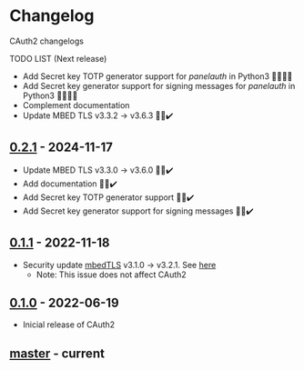 # Changelog
CAuth2 changelogs

TODO LIST (Next release)

- Add Secret key TOTP generator support for _panelauth_ in Python3 🐍⏰🧪👀
- Add Secret key generator support for signing messages for _panelauth_ in Python3 🐍⏰🧪👀
- Complement documentation
- Update MBED TLS v3.3.2 -> v3.6.3 👻😊✔️

## [0.2.1] - 2024-11-17
- Update MBED TLS v3.3.0 -> v3.6.0 👻😊✔️
- Add documentation 👻😊✔️
- Add Secret key TOTP generator support 👻😊✔️
- Add Secret key generator support for signing messages 👻😊✔️

## [0.1.1] - 2022-11-18
- Security update [mbedTLS](https://www.trustedfirmware.org/projects/mbed-tls/) v3.1.0 -> v3.2.1. See [here](https://mbed-tls.readthedocs.io/en/latest/tech-updates/security-advisories/)
  * Note: This issue does not affect CAuth2

## [0.1.0] - 2022-06-19
- Inicial release of CAuth2

## [master] - current

[0.2.1]: https://github.com/devfabiosilva/CAuth2/tree/v0.2.1
[0.1.1]: https://github.com/devfabiosilva/CAuth2/tree/v0.1.1
[0.1.0]: https://github.com/devfabiosilva/CAuth2/tree/v0.1.0
[master]: https://github.com/devfabiosilva/CAuth2

